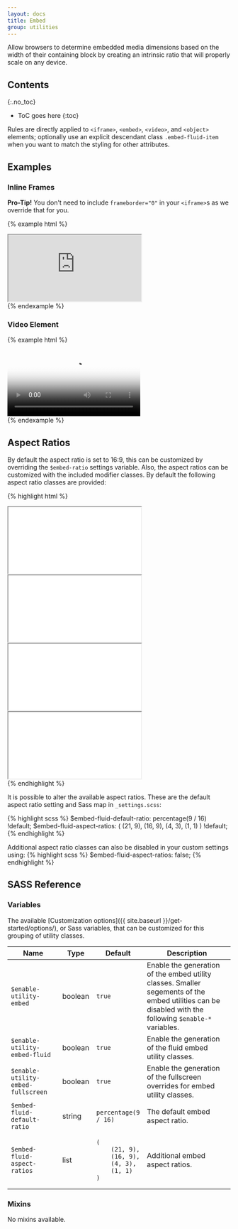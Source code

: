 ```yaml
---
layout: docs
title: Embed
group: utilities
---
```


Allow browsers to determine embedded media dimensions based on the width of their containing block by creating an intrinsic ratio that will properly scale on any device.

## Contents
{:.no_toc}

* ToC goes here
{:toc}

Rules are directly applied to `<iframe>`, `<embed>`, `<video>`, and `<object>` elements; optionally use an explicit descendant class `.embed-fluid-item` when you want to match the styling for other attributes.

## Examples

### Inline Frames

**Pro-Tip!** You don't need to include `frameborder="0"` in your `<iframe>`s as we override that for you.

{% example html %}
<div class="embed-fluid embed-fluid-16x9">
    <iframe class="embed-fluid-item" src="https://www.youtube.com/embed/MbGkL06EU90?rel=0" allowfullscreen></iframe>
</div>
{% endexample %}

### Video Element

{% example html %}
<div class="embed-fluid">
    <video poster="{{ site.baseurl }}/assets/video/niagara_falls.jpg" controls>
        <source src="{{ site.baseurl }}/assets/video/niagara_falls.mp4">
        <track src="{{ site.baseurl }}/assets/video/niagara_falls-en.vtt" label="English" kind="subtitles" srclang="en" default />
    </video>
</div>
{% endexample %}

## Aspect Ratios

By default the aspect ratio is set to 16:9, this can be customized by overriding the `$embed-ratio` settings variable.  Also, the aspect ratios can be customized with the included modifier classes. By default the following aspect ratio classes are provided:

{% highlight html %}
<!-- 21:9 aspect ratio -->
<div class="embed-fluid embed-fluid-21x9">
  <iframe class="embed-fluid-item" src="..."></iframe>
</div>

<!-- 16:9 aspect ratio -->
<div class="embed-fluid embed-fluid-16x9">
  <iframe class="embed-fluid-item" src="..."></iframe>
</div>

<!-- 4:3 aspect ratio -->
<div class="embed-fluid embed-fluid-4x3">
  <iframe class="embed-fluid-item" src="..."></iframe>
</div>

<!-- 1:1 aspect ratio -->
<div class="embed-fluid embed-fluid-1x1">
  <iframe class="embed-fluid-item" src="..."></iframe>
</div>
{% endhighlight %}

It is possible to alter the available aspect ratios. These are the default aspect ratio setting and Sass map in `_settings.scss`:

{% highlight scss %}
$embed-fluid-default-ratio: percentage(9 / 16) !default;
$embed-fluid-aspect-ratios: (
    (21, 9),
    (16, 9),
    (4, 3),
    (1, 1)
) !default;
{% endhighlight %}

Additional aspect ratio classes can also be disabled in your custom settings using:
{% highlight scss %}
$embed-fluid-aspect-ratios: false;
{% endhighlight %}

## SASS Reference

### Variables

The available [Customization options]({{ site.baseurl }}/get-started/options/), or Sass variables, that can be customized for this grouping of utility classes.

<div class="table-scroll">
    <table class="table table-bordered table-striped">
        <thead>
            <tr>
                <th style="width: 100px;">Name</th>
                <th style="width: 50px;">Type</th>
                <th style="width: 50px;">Default</th>
                <th>Description</th>
            </tr>
        </thead>
        <tbody>
            <tr>
                <td><code>$enable-utility-embed</code></td>
                <td>boolean</td>
                <td><code>true</code></td>
                <td>
                    Enable the generation of the embed utility classes.
                    Smaller segements of the embed utilities can be disabled with the following <code>$enable-*</code> variables.
                </td>
            </tr>
            <tr>
                <td><code>$enable-utility-embed-fluid</code></td>
                <td>boolean</td>
                <td><code>true</code></td>
                <td>
                    Enable the generation of the fluid embed utility classes.
                </td>
            </tr>
            <tr>
                <td><code>$enable-utility-embed-fullscreen</code></td>
                <td>boolean</td>
                <td><code>true</code></td>
                <td>
                    Enable the generation of the fullscreen overrides for embed utility classes.
                </td>
            </tr>
            <tr>
                <td><code>$embed-fluid-default-ratio</code></td>
                <td>string</td>
                <td><code>percentage(9 / 16)</code></td>
                <td>
                    The default embed aspect ratio.
                </td>
            </tr>
            <tr>
                <td><code>$embed-fluid-aspect-ratios</code></td>
                <td>list</td>
                <td><pre><code>(
    (21, 9),
    (16, 9),
    (4, 3),
    (1, 1)
)</code></pre>
                </td>
                <td>
                    Additional embed aspect ratios.
                </td>
            </tr>
        </tbody>
    </table>
</div>

### Mixins

No mixins available.
